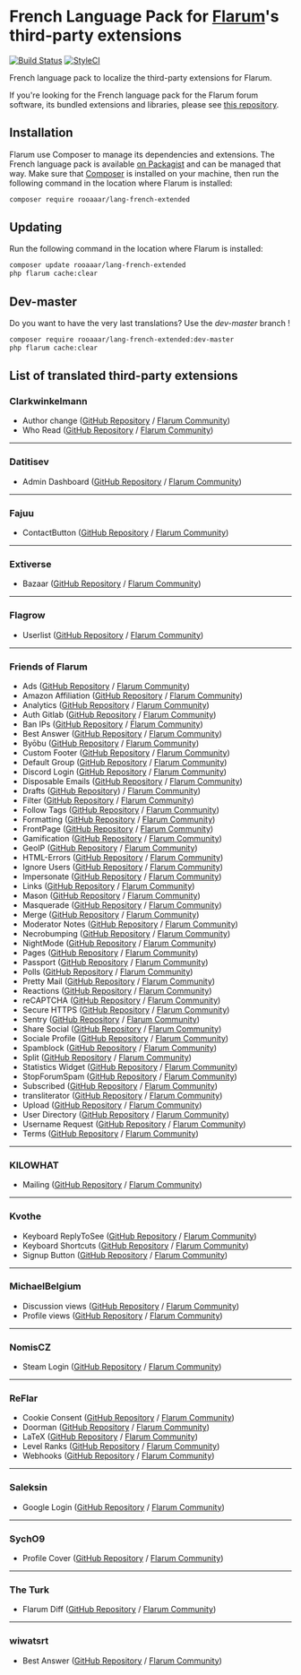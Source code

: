 # French Language Pack for [Flarum](https://flarum.org/)'s third-party extensions

[![Build Status](https://travis-ci.org/rooaaar/lang-french-extended.svg?branch=master)](https://travis-ci.org/rooaaar/lang-french-extended) [![StyleCI](https://styleci.io/repos/186357907/shield?style=flat&branch=master)](https://styleci.io/repos/186357907)

French language pack to localize the third-party extensions for Flarum.

If you're looking for the French language pack for the Flarum forum software, its bundled extensions and libraries, please see [this repository](https://github.com/milescellar/lang-french).

## Installation

Flarum use Composer to manage its dependencies and extensions. The French language pack is available [on Packagist](https://packagist.org/packages/rooaaar/lang-french-extended) and can be managed that way. Make sure that [Composer](https://getcomposer.org/) is installed on your machine, then run the following command in the location where Flarum is installed:

```bash
composer require rooaaar/lang-french-extended
```

## Updating

Run the following command in the location where Flarum is installed:

```bash
composer update rooaaar/lang-french-extended
php flarum cache:clear
```

## Dev-master

Do you want to have the very last translations? Use the *dev-master* branch !

```bash
composer require rooaaar/lang-french-extended:dev-master
php flarum cache:clear
```

## List of translated third-party extensions

### Clarkwinkelmann

 - Author change ([GitHub Repository](https://github.com/clarkwinkelmann/flarum-ext-author-change) / [Flarum Community](https://discuss.flarum.org/d/21731-discussion-and-post-author-change))
 - Who Read ([GitHub Repository](https://github.com/clarkwinkelmann/flarum-ext-who-read) / [Flarum Community](https://discuss.flarum.org/d/23066-who-read))


---
### Datitisev

 - Admin Dashboard ([GitHub Repository](https://github.com/datitisev/flarum-ext-dashboard) / [Flarum Community](https://discuss.flarum.org/d/2958-datitisev-admin-dashboard))


---
### Fajuu

 - ContactButton ([GitHub Repository](https://github.com/Fajuu/ContactButton) / [Flarum Community](https://discuss.flarum.org/d/18228-contact-button))



---
### Extiverse

 - Bazaar ([GitHub Repository](https://github.com/extiverse/bazaar/) / [Flarum Community](https://discuss.flarum.org/d/5151))



---
### Flagrow
 - Userlist ([GitHub Repository](https://github.com/flagrow/users-list/) / [Flarum Community](https://discuss.flarum.org/d/6009-flagrow-users-list-review-and-mass-mail-users-of-your-forum))



---
### Friends of Flarum

 - Ads ([GitHub Repository](https://github.com/FriendsOfFlarum/ads) / [Flarum Community](https://discuss.flarum.org/d/4785-flagrow-ads-bombarding-your-users-with-ads-everywhere-if-you-want))
 - Amazon Affiliation ([GitHub Repository](https://github.com/FriendsOfFlarum/amazon-affiliation) / [Flarum Community](https://discuss.flarum.org/d/12389-flagrow-amazon-affiliation-add-your-affiliate-tag-to-links))
 - Analytics ([GitHub Repository](https://github.com/FriendsOfFlarum/analytics) / [Flarum Community](https://discuss.flarum.org/d/1983-flagrow-analytics-extension-tracking-user-visits))
 - Auth Gitlab ([GitHub Repository](https://raw.githubusercontent.com/FriendsOfFlarum/auth-gitlab/) / [Flarum Community](https://discuss.flarum.org/d/20371-friendsofflarum-gitlab-login))
 - Ban IPs ([GitHub Repository](https://github.com/FriendsOfFlarum/ban-ips) / [Flarum Community](https://discuss.flarum.org/d/20949-friendsofflarum-ban-ips))
 - Best Answer ([GitHub Repository](https://github.com/FriendsOfFlarum/best-answer) / [Flarum Community](https://discuss.flarum.org/d/21894-friendsofflarum-best-answer))
 - Byōbu ([GitHub Repository](https://github.com/FriendsOfFlarum/byobu) / [Flarum Community](https://discuss.flarum.org/d/4762-flagrow-by-bu-well-integrated-advanced-private-discussions))
 - Custom Footer ([GitHub Repository](https://github.com/FriendsOfFlarum/custom-footer) / [Flarum Community](https://discuss.flarum.org/d/17774-friendsofflarum-custom-footer))
 - Default Group ([GitHub Repository](https://github.com/FriendsOfFlarum/default-group) / [Flarum Community](https://discuss.flarum.org/d/18158-friendsofflarum-default-group))
 - Discord Login ([GitHub Repository](https://github.com/FriendsOfFlarum/auth-discord) / [Flarum Community](https://discuss.flarum.org/d/20184-friendsofflarum-discord-login))
 - Disposable Emails ([GitHub Repository](https://github.com/FriendsOfFlarum/disposable-emails) / [Flarum Community](https://discuss.flarum.org/d/20457-friendsofflarum-disposable-emails))
 - Drafts ([GitHub Repository](https://github.com/FriendsOfFlarum/drafts)) / [Flarum Community](https://discuss.flarum.org/d/5131-friendsofflarum-filter))
  - Filter ([GitHub Repository](https://github.com/FriendsOfFlarum/filter) / [Flarum Community](https://discuss.flarum.org/d/12389-flagrow-amazon-affiliation-add-your-affiliate-tag-to-links))
 - Follow Tags ([GitHub Repository](https://github.com/FriendsOfFlarum/follow-tags) / [Flarum Community](https://discuss.flarum.org/d/20525-friendsofflarum-follow-tags))
 - Formatting ([GitHub Repository](https://github.com/FriendsOfFlarum/formatting) / [Flarum Community](https://discuss.flarum.org/d/17770-friendsofflarum-formatting))
 - FrontPage ([GitHub Repository](https://github.com/FriendsOfFlarum/frontpage) / [Flarum Community](https://discuss.flarum.org/d/19256-friendsofflarum-frontpage))
 - Gamification ([GitHub Repository](https://github.com/FriendsOfFlarum/gamification) / [Flarum Community](https://discuss.flarum.org/d/20671-friendsofflarum-gamification))
 - GeoIP ([GitHub Repository](https://github.com/FriendsOfFlarum/geoip) / [Flarum Community](https://discuss.flarum.org/d/21493-friendsofflarum-geoip))
  - HTML-Errors ([GitHub Repository](https://github.com/FriendsOfFlarum/html-errors) / [Flarum Community](https://discuss.flarum.org/d/10784-custom-html-error-pages))
 - Ignore Users ([GitHub Repository](https://github.com/FriendsOfFlarum/ignore-users) / [Flarum Community](https://discuss.flarum.org/d/20681-friendsofflarum-ignore-users))
 - Impersonate ([GitHub Repository](https://github.com/FriendsOfFlarum/impersonate) / [Flarum Community](https://discuss.flarum.org/d/9868-fof-impersonate-login-as-other-users))
 - Links ([GitHub Repository](https://github.com/FriendsOfFlarum/links/) / [Flarum Community](https://discuss.flarum.org/d/18335-friendsofflarum-links))
 - Mason ([GitHub Repository](https://github.com/FriendsOfFlarum/mason) / [Flarum Community](https://discuss.flarum.org/d/7028-flagrow-mason-the-discussion-custom-fields-builder))
 - Masquerade ([GitHub Repository](https://github.com/FriendsOfFlarum/masquerade) / [Flarum Community](https://discuss.flarum.org/d/5791-masquerade-by-friendsofflarum-the-user-profile-builder))
 - Merge ([GitHub Repository](https://github.com/FriendsOfFlarum/merge-discussions/) / [Flarum Community](https://discuss.flarum.org/d/19460-friendsofflarum-merge-discussions))
 - Moderator Notes ([GitHub Repository](https://github.com/FriendsOfFlarum/moderator-notes) / [Flarum Community](https://discuss.flarum.org/d/22925-friendsofflarum-moderator-notes))
 - Necrobumping ([GitHub Repository](https://github.com/FriendsOfFlarum/prevent-necrobumping/) / [Flarum Community](https://discuss.flarum.org/d/18312-friendsofflarum-prevent-necrobumping))
  - NightMode ([GitHub Repository](https://github.com/FriendsOfFlarum/nightmode) / [Flarum Community](https://discuss.flarum.org/d/11134-night-mode-by-reflar))
 - Pages ([GitHub Repository](https://github.com/FriendsOfFlarum/pages) / [Flarum Community](https://discuss.flarum.org/d/18301-friendsofflarum-pages))
 - Passport ([GitHub Repository](https://github.com/FriendsOfFlarum/passport) / [Flarum Community](https://discuss.flarum.org/d/5203-flagrow-passport-the-laravel-passport-oauth-extension))
 - Polls ([GitHub Repository](https://github.com/FriendsOfFlarum/polls/) / [Flarum Community](https://discuss.flarum.org/d/9762-poll))
 - Pretty Mail ([GitHub Repository](https://github.com/FriendsOfFlarum/pretty-mail) / [Flarum Community](https://discuss.flarum.org/d/11178-friendsofflarum-pretty-mail/))
 - Reactions ([GitHub Repository](https://github.com/FriendsOfFlarum/reactions/) / [Flarum Community](https://discuss.flarum.org/d/20655-friendsofflarum-reactions))
 - reCAPTCHA ([GitHub Repository](https://github.com/FriendsOfFlarum/recaptcha) / [Flarum Community](https://discuss.flarum.org/d/18399-friendsofflarum-recaptcha))
 - Secure HTTPS ([GitHub Repository](https://github.com/FriendsOfFlarum/secure-https) / [Flarum Community](https://discuss.flarum.org/d/17771-friendsofflarum-secure-https))
 - Sentry ([GitHub Repository](https://github.com/FriendsOfFlarum/sentry) / [Flarum Community](https://discuss.flarum.org/d/18089-friendsofflarum-sentry))
 - Share Social ([GitHub Repository](https://github.com/FriendsOfFlarum/share-social) / [Flarum Community](https://discuss.flarum.org/d/20401-friendsofflarum-share-social))
  - Sociale Profile ([GitHub Repository](https://github.com/FriendsOfFlarum/socialprofile) / [Flarum Community](https://discuss.flarum.org/d/18775-friendsofflarum-social-profile))
 - Spamblock ([GitHub Repository](https://github.com/FriendsOfFlarum/spamblock) / [Flarum Community](https://discuss.flarum.org/d/17772-friendsofflarum-spamblock))
 - Split ([GitHub Repository](https://github.com/FriendsOfFlarum/split) / [Flarum Community](https://discuss.flarum.org/d/1903-flagrow-split-separates-posts-to-a-new-discussion))
 - Statistics Widget ([GitHub Repository](https://github.com/FriendsOfFlarum/forum-statistics-widget) / [Flarum Community](https://discuss.flarum.org/d/22380-friendsofflarum-forum-statistics-widget))
 - StopForumSpam ([GitHub Repository](https://github.com/FriendsOfFlarum/stopforumspam) / [Flarum Community](https://discuss.flarum.org/d/17846-friendsofflarum-stopforumspam))
  - Subscribed ([GitHub Repository](https://github.com/FriendsOfFlarum/subscribed) / [Flarum Community](https://discuss.flarum.org/d/20917-friendsofflarum-subscribed/))
 - transliterator ([GitHub Repository](https://github.com/FriendsOfFlarum/transliterator) / [Flarum Community](https://discuss.flarum.org/d/18074-friendsofflarum-url-transliterator))
 - Upload ([GitHub Repository](https://github.com/FriendsOfFlarum/upload/) / [Flarum Community](https://discuss.flarum.org/d/4154-flagrow-upload-the-intelligent-file-attachment-extension))
 - User Directory ([GitHub Repository](https://github.com/FriendsOfFlarum/user-directory) / [Flarum Community](https://discuss.flarum.org/d/5682-user-directory-by-friendsofflarum))
 - Username Request ([GitHub Repository](https://github.com/FriendsOfFlarum/username-request) / [Flarum Community](https://discuss.flarum.org/d/20956-friendsofflarum-username-request))
 - Terms ([GitHub Repository](https://github.com/FriendsOfFlarum/terms) / [Flarum Community](https://discuss.flarum.org/d/11714-fof-terms-ask-your-users-to-accept-tos-and-privacy-policy))


 ---
  ### KILOWHAT

  - Mailing ([GitHub Repository](https://github.com/kilowhat/flarum-ext-mailing) / [Flarum Community](https://discuss.flarum.org/d/20443-mailing-by-kilowhat))



---
 ### Kvothe

 - Keyboard ReplyToSee ([GitHub Repository](https://github.com/oaklinq/flarum-ext-reply2see) / [Flarum Community](https://discuss.flarum.org/d/18899-reply-2-see))
 - Keyboard Shortcuts ([GitHub Repository](https://github.com/oaklinq/flarum-ext-keyboard-shortcuts) / [Flarum Community](https://discuss.flarum.org/d/19301-keyboard-shortcuts))
 - Signup Button ([GitHub Repository](https://github.com/oaklinq/flarum-signup-button) / [Flarum Community](https://discuss.flarum.org/d/18812-sign-up-button/))



---
### MichaelBelgium

 - Discussion views ([GitHub Repository](https://github.com/MichaelBelgium/flarum-discussion-views/) / [Flarum Community](https://discuss.flarum.org/d/7339-discussion-views))
 - Profile views ([GitHub Repository](https://github.com/MichaelBelgium/flarum-profile-views/) / [Flarum Community](https://discuss.flarum.org/d/7596-profile-views))



 ---
### NomisCZ

 - Steam Login ([GitHub Repository](https://github.com/NomisCZ/flarum-ext-auth-steam) / [Flarum Community](https://discuss.flarum.org/d/19750-steam-auth))

---
### ReFlar

 - Cookie Consent ([GitHub Repository](https://github.com/ReFlar/cookie-consent/) / [Flarum Community](https://discuss.flarum.org/d/10395-cookie-consent))
 - Doorman ([GitHub Repository](https://github.com/ReFlar/doorman) / [Flarum Community](https://discuss.flarum.org/d/17845-doorman-by-reflar))
 - LaTeX ([GitHub Repository](https://github.com/ReFlar/latex) / [Flarum Community](https://discuss.flarum.org/d/16176-latex-by-reflar/))
 - Level Ranks ([GitHub Repository](https://github.com/ReFlar/level-ranks) / [Flarum Community](https://discuss.flarum.org/d/15052-levels-ranks-by-reflar))
 - Webhooks ([GitHub Repository](https://github.com/reflar/webhooks) / [Flarum Community](https://discuss.flarum.org/d/17812-webhooks-by-reflar))

 ---
 ### Saleksin

 - Google Login ([GitHub Repository](https://github.com/saleksin/flarum-auth-google) / [Flarum Community](https://discuss.flarum.org/d/18250-google-login))


 ---
 ### SychO9

  - Profile Cover ([GitHub Repository](https://github.com/the-turk/flarum-diff) / [Flarum Community](https://discuss.flarum.org/d/23437-profile-cover))

 ---
 ### The Turk

  - Flarum Diff  ([GitHub Repository](https://github.com/SychO9/flarum-profile-cover) / [Flarum Community](https://discuss.flarum.org/d/22779-diff-for-flarum))


 ---
 ### wiwatsrt

 - Best Answer ([GitHub Repository](https://github.com/wiwatsrt/flarum-ext-best-answer) / [Flarum Community](https://discuss.flarum.org/d/3868-select-post-best-answer))
